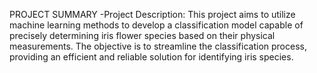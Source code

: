 PROJECT SUMMARY
-Project Description:
This project aims to utilize machine learning methods to develop a classification model capable of precisely determining iris flower species based on their physical measurements. 
The objective is to streamline the classification process, providing an efficient and reliable solution for identifying iris species.
